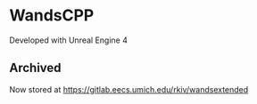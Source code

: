 # WandsCPP

Developed with Unreal Engine 4

## Archived

Now stored at https://gitlab.eecs.umich.edu/rkiv/wandsextended
